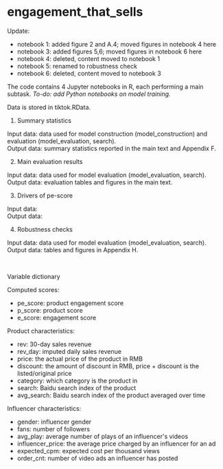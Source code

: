 # engagement_that_sells

Update: 
  - notebook 1: added figure 2 and A.4; moved figures in notebook 4 here
  - notebook 3: added figures 5,6; moved figures in notebook 6 here 
  - notebook 4: deleted, content moved to notebook 1
  - notebook 5: renamed to robustness check
  - notebook 6: deleted, content moved to notebook 3
  
The code contains 4 Jupyter notebooks in R, each performing a main subtask. *To-do: add Python notebooks on model training.* <br/>

Data is stored in tiktok.RData. 

1. Summary statistics

Input data: data used for model construction (model_construction) and evaluation (model_evaluation, search). <br/>
Output data: summary statistics reported in the main text and Appendix F.

<!-- 2. Model training
Input data: data used for model construction (model_construction.csv) and raw video data.
Output data: model performance.  -->

2. Main evaluation results

Input data: data used for model evaluation (model_evaluation, search). <br/>
Output data: evaluation tables and figures in the main text.

3. Drivers of pe-score

Input data: <br/>
Output data:

4. Robustness checks

Input data: data used for model evaluation (model_evaluation, search). <br/>
Output data: tables and figures in Appendix H.

<br/>

Variable dictionary

Computed scores:
  - pe_score: product engagement score
  - p_score: product score
  - e_score: engagement score

Product characteristics:
  - rev: 30-day sales revenue
  - rev_day: imputed daily sales revenue
  - price: the actual price of the product in RMB
  - discount: the amount of discount in RMB, price + discount is the listed/original price
  - category: which category is the product in
  - search: Baidu search index of the product
  - avg_search: Baidu search index of the product averaged over time

Influencer characteristics:
  - gender: influencer gender
  - fans: number of followers
  - avg_play: average number of plays of an influencer's videos
  - influencer_price: the average price charged by an influencer for an ad
  - expected_cpm: expected cost per thousand views
  - order_cnt: number of video ads an influencer has posted
